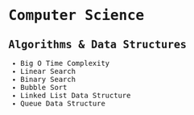 <samp>

# Computer Science

## Algorithms & Data Structures

- Big O Time Complexity
- Linear Search
- Binary Search
- Bubble Sort
- Linked List Data Structure
- Queue Data Structure

</samp>
